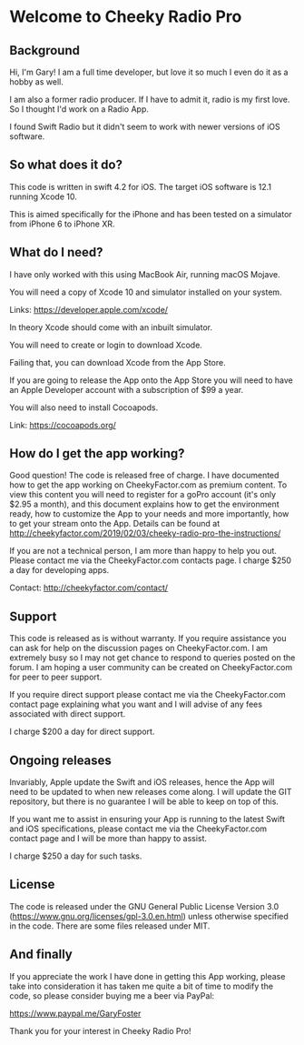 # Welcome to Cheeky Radio Pro 

## Background

Hi, I'm Gary! I am a full time developer, but love it so much I even do it as a hobby as well.

I am also a former radio producer. If I have to admit it, radio is my first love. So I thought I'd work on a Radio App.

I found Swift Radio but it didn't seem to work with newer versions of iOS software.


## So what does it do?

This code is written in swift 4.2 for iOS. The target iOS software is 12.1 running Xcode 10.

This is aimed specifically for the iPhone and has been tested on a simulator from iPhone 6 to iPhone XR.

## What do I need?

I have only worked with this using MacBook Air, running macOS Mojave.

You will need a copy of Xcode 10 and simulator installed on your system.

Links: https://developer.apple.com/xcode/

In theory Xcode should come with an inbuilt simulator.

You will need to create or login to download Xcode.

Failing that, you can download Xcode from the App Store.

If you are going to release the App onto the App Store you will need to have an Apple Developer account with a subscription of $99 a year.

You will also need to install Cocoapods.

Link: https://cocoapods.org/

## How do I get the app working?

Good question! The code is released free of charge. I have documented how to get the app working on CheekyFactor.com as premium content. To view this content you will need to register for a goPro account (it's only $2.95 a month), and this document explains how to get the environment ready, how to customize the App to your needs and more importantly, how to get your stream onto the App. Details can be found at http://cheekyfactor.com/2019/02/03/cheeky-radio-pro-the-instructions/

If you are not a technical person, I am more than happy to help you out. Please contact me via the CheekyFactor.com contacts page. I charge $250 a day for developing apps.

Contact: http://cheekyfactor.com/contact/

## Support

This code is released as is without warranty. If you require assistance you can ask for help on the discussion pages on CheekyFactor.com. I am extremely busy so I may not get chance to respond to queries posted on the forum. I am hoping a user community can be created on CheekyFactor.com for peer to peer support.

If you require direct support please contact me via the CheekyFactor.com contact page explaining what you want and I will advise of any fees associated with direct support.

I charge $200 a day for direct support.

## Ongoing releases

Invariably, Apple update the Swift and iOS releases, hence the App will need to be updated to when new releases come along. I will update the GIT repository, but there is no guarantee I will be able to keep on top of this.

If you want me to assist in ensuring your App is running to the latest Swift and iOS specifications, please contact me via the CheekyFactor.com contact page and I will be more than happy to assist.

I charge $250 a day for such tasks.

## License

The code is released under the GNU General Public License Version 3.0 (https://www.gnu.org/licenses/gpl-3.0.en.html) unless otherwise specified in the code. There are some files released under MIT.

## And finally

If you appreciate the work I have done in getting this App working, please take into consideration it has taken me quite a bit of time to modify the code, so please consider buying me a beer via PayPal:

https://www.paypal.me/GaryFoster

Thank you for your interest in Cheeky Radio Pro!
